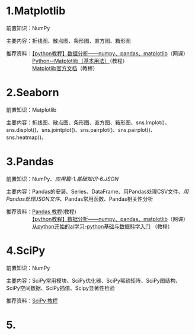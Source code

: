 # 1.Matplotlib
前置知识：NumPy

主要内容：折线图、散点图、条形图、直方图、箱形图

推荐资料：[【python教程】数据分析——numpy、pandas、matplotlib](https://www.bilibili.com/video/BV1hx411d7jb?spm_id_from=333.788.videopod.episodes&vd_source=8f7be58fae99de36e73582d589f00ca1&p=11)（网课）  
　　　　　[Python--Matplotlib（基本用法）](https://blog.csdn.net/qq_34859482/article/details/80617391?ops_request_misc=%257B%2522request%255Fid%2522%253A%2522A386838D-671A-427E-8EFF-0E3C20963C7F%2522%252C%2522scm%2522%253A%252220140713.130102334..%2522%257D&request_id=A386838D-671A-427E-8EFF-0E3C20963C7F&biz_id=0&utm_medium=distribute.pc_search_result.none-task-blog-2~all~top_positive~default-1-80617391-null-null.142^v100^control&utm_term=matplotlib&spm=1018.2226.3001.4187)（教程）  
　　　　　[Matplotlib官方文档](https://matplotlib.org/stable/gallery/statistics/index.html)（教程）  

# 2.Seaborn
前置知识：Matplotlib

主要内容：折线图、散点图、条形图、直方图、箱形图、sns.lmplot()、sns.displot()、sns.jointplot()、sns.pairplot()、sns.pairplot()、sns.heatmap()、

# 3.Pandas
前置知识：NumPy、*应用篇-1.基础知识-6.JSON*

主要内容：Pandas的安装、Series、DataFrame、用Pandas处理CSV文件、*用Pandas处理JSON文件*、Pandas常用函数、Pandas相关性分析

推荐资料：[Pandas 教程](https://www.runoob.com/pandas/pandas-correlations.html)(教程)  
　　　　　[【python教程】数据分析——numpy、pandas、matplotlib](https://www.bilibili.com/video/BV1hx411d7jb/?spm_id_from=333.999.0.0&vd_source=8f7be58fae99de36e73582d589f00ca1)（网课）  
　　　　　[从python开始的ai学习-python基础与数据科学入门](https://github.com/Discrete-Mathematics/ai-self-learning/tree/main/%E4%BB%8Epython%E5%BC%80%E5%A7%8B%E7%9A%84ai%E5%AD%A6%E4%B9%A0/python%E5%9F%BA%E7%A1%80%E4%B8%8E%E6%95%B0%E6%8D%AE%E7%A7%91%E5%AD%A6%E5%85%A5%E9%97%A8) （教程）

# 4.SciPy
前置知识：NumPy  

主要内容：SciPy常用模块、SciPy优化器、SciPy稀疏矩阵、SciPy图结构、SciPy空间数据、SciPy插值、Scipy显著性检验  

推荐资料：[SciPy 教程](https://www.runoob.com/scipy/scipy-tutorial.html)

# 5.